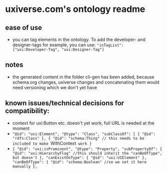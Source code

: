 # uxiverse.com's ontology readme

## ease of use
- you can tag elements in the ontology. To add the developer- and designer-tags for example, you can use: `"inTagList":  ["uxi:Developer-Tag", "uxi:Designer-Tag"]`

## notes
- the generated content in the folder cli-gen has been added, because schema.org changes, uxiverse changes and concatenating them would need versioning which we don't yet have

## known issues/technical decisions for compatibility:
- context for uxi:Button etc. doesn't yet work, full URL is needed at the moment
- `"@id": "uxi:Element",
			"@type": "Class",
			"subClassOf": [
				{
					"@id": "rdfs:Class"
				},
				{
					"@id": "schema:Thing" // this needs to be included to make `WithContext` work
				}`
- `{
			"@id": "uxi:isProminent",
			"@type": "Property",
			"subPropertyOf": {
				"@id": "uxi:HierarchyFlag" //this should inherit the "canBeOfType", but doesn't
			},
			"canExistOnType": {
				"@id": "uxi:UIElement"
			},
			"canBeOfType": {
				"@id": "schema:Boolean" //so we set it here manually
			},`